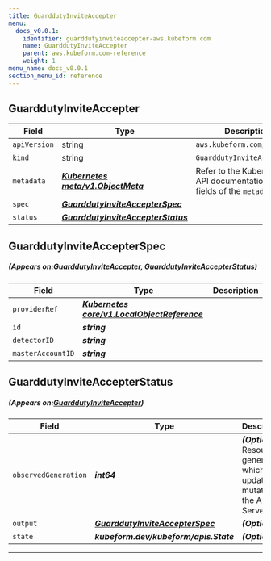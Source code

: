 ```yaml
---
title: GuarddutyInviteAccepter
menu:
  docs_v0.0.1:
    identifier: guarddutyinviteaccepter-aws.kubeform.com
    name: GuarddutyInviteAccepter
    parent: aws.kubeform.com-reference
    weight: 1
menu_name: docs_v0.0.1
section_menu_id: reference
---
```


## GuarddutyInviteAccepter
| Field | Type | Description |
| ------ | ----- | ----------- |
| `apiVersion` | string | `aws.kubeform.com/v1alpha1` |
|    `kind` | string | `GuarddutyInviteAccepter` |
| `metadata` | ***[Kubernetes meta/v1.ObjectMeta](https://kubernetes.io/docs/reference/generated/kubernetes-api/v1.13/#objectmeta-v1-meta)***|Refer to the Kubernetes API documentation for the fields of the `metadata` field.|
| `spec` | ***[GuarddutyInviteAccepterSpec](#GuarddutyInviteAccepterSpec)***||
| `status` | ***[GuarddutyInviteAccepterStatus](#GuarddutyInviteAccepterStatus)***||
## GuarddutyInviteAccepterSpec
##### (Appears on:[GuarddutyInviteAccepter](#GuarddutyInviteAccepter), [GuarddutyInviteAccepterStatus](#GuarddutyInviteAccepterStatus))
| Field | Type | Description |
| ------ | ----- | ----------- |
| `providerRef` | ***[Kubernetes core/v1.LocalObjectReference](https://kubernetes.io/docs/reference/generated/kubernetes-api/v1.13/#localobjectreference-v1-core)***||
| `id` | ***string***||
| `detectorID` | ***string***||
| `masterAccountID` | ***string***||
## GuarddutyInviteAccepterStatus
##### (Appears on:[GuarddutyInviteAccepter](#GuarddutyInviteAccepter))
| Field | Type | Description |
| ------ | ----- | ----------- |
| `observedGeneration` | ***int64***| ***(Optional)*** Resource generation, which is updated on mutation by the API Server.|
| `output` | ***[GuarddutyInviteAccepterSpec](#GuarddutyInviteAccepterSpec)***| ***(Optional)*** |
| `state` | ***kubeform.dev/kubeform/apis.State***| ***(Optional)*** |
---
